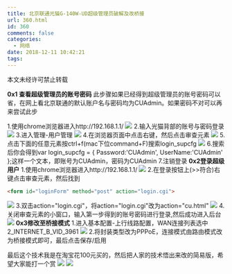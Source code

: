```yaml
---
title: 北京联通光猫G-140W-UD超级管理员破解及改桥接
url: 360.html
id: 360
comments: false
categories:
  - 网络
date: 2018-12-11 10:42:21
tags:
---
```


本文未经许可禁止转载 

**0x1 查看超级管理员的账号密码** 
此步骤如果已经得到超级管理员的账号密码可以省，在网上看北京联通的默认账户名与密码均为CUAdmin。如果密码不对可以再来尝试此步 

1.使用chrome浏览器进入http://192.168.1.1/
[![](https://wzq.io/wp-content/uploads/2018/12/gm1-1024x745.png)](https://wzq.io/wp-content/uploads/2018/12/gm1.png)
2.输入光猫背部的账号与密码登录 
[![](https://wzq.io/wp-content/uploads/2018/12/gm2-1024x745.png)](https://wzq.io/wp-content/uploads/2018/12/gm2.png) 
3.进入管理-用户管理 
[![](https://wzq.io/wp-content/uploads/2018/12/gm3-1024x745.png)](https://wzq.io/wp-content/uploads/2018/12/gm3.png) 
4.在浏览器页面中点击右键，然后点击审查元素 
[![](https://wzq.io/wp-content/uploads/2018/12/gm4-1024x745.png)](https://wzq.io/wp-content/uploads/2018/12/gm4.png) 
5.点击下面的任意元素按ctrl+f(mac下位command+F)搜索login_supcfg
[![](https://wzq.io/wp-content/uploads/2018/12/gm5-1024x745.png)](https://wzq.io/wp-content/uploads/2018/12/gm5.png) 
6.搜索后你会得到var login_supcfg = { Password:'CUAdmin', UserName:'CUAdmin' };这样一个文本，即账号为CUAdmin，密码为CUAdmin 
7.注销登录
**0x2登录超级用户** 
1.使用chrome浏览器进入http://192.168.1.1/ 
[![](https://wzq.io/wp-content/uploads/2018/12/gm1-1024x745.png)](https://wzq.io/wp-content/uploads/2018/12/gm1.png) 
2.在登录按钮上(>>符合)右键点击审查元素，然后找到
```html
<form id="loginForm" method="post" action="login.cgi">
```
[![](https://wzq.io/wp-content/uploads/2018/12/gm7-1024x745.png)](https://wzq.io/wp-content/uploads/2018/12/gm7.png) 
3.双击action="login.cgi"，将action="login.cgi"改为action="cu.html"
[![](https://wzq.io/wp-content/uploads/2018/12/gm8-1024x745.png)](https://wzq.io/wp-content/uploads/2018/12/gm8.png)
4.关闭审查元素的小窗口，输入第一步得到的账号密码进行登录,然后成功进入后台 [![](https://wzq.io/wp-content/uploads/2018/12/gm11-1024x745.png)](https://wzq.io/wp-content/uploads/2018/12/gm11.png)
**0x3修改至桥接模式**
1.进入基本配置-上行线路配置，WAN连接列表选中2\_INTERNET\_B\_VID\_3961
[![](https://wzq.io/wp-content/uploads/2018/12/gm10-1024x745.png)](https://wzq.io/wp-content/uploads/2018/12/gm10.png) 
2.将封装类型改为PPPoE，连接模式由路由模式改为桥接模式即可，最后点击保存/启用 

最后这个技术我是在淘宝花100元买的，然后把人家的技术悟出来改的简易版，希望大家能打一个赏 
![](https://wzq.io/wp-content/uploads/2018/12/IMG_8594-1024x1024.jpg)
[![](https://wzq.io/wp-content/uploads/2018/12/IMG_8592.jpg)](https://wzq.io/wp-content/uploads/2018/12/IMG_8592.jpg)